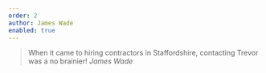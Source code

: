 ```yaml
---
order: 2
author: James Wade
enabled: true
---
```

> When it came to hiring contractors in Staffordshire, contacting Trevor was a no brainier!
<cite class="vcard fn"><span class="fn author">James Wade</span></cite>
